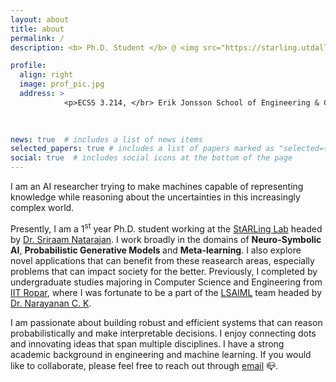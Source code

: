 ```yaml
---
layout: about
title: about
permalink: /
description: <b> Ph.D. Student </b> @ <img src="https://starling.utdallas.edu/assets/images/Logo.png" width="150"> -  The University of Texas at Dallas. <b> <br> B.Tech Graduate - <a href="#">Indian Institute of Technology Ropar</a>. 

profile:
  align: right
  image: prof_pic.jpg
  address: > 
            <p>ECSS 3.214, </br> Erik Jonsson School of Engineering & Computer Science, UTD  </p>
            
   

news: true  # includes a list of news items
selected_papers: true # includes a list of papers marked as "selected={true}"
social: true  # includes social icons at the bottom of the page
---
```


I am an AI researcher trying to make machines capable of representing knowledge while reasoning about the uncertainties in this increasingly complex world.

Presently, I am a 1<sup>st</sup> year Ph.D. student working at the [StARLing Lab](https://starling.utdallas.edu/) headed by [Dr. Sriraam Natarajan](https://personal.utdallas.edu/~sriraam.natarajan/). I work broadly in the domains of <b> Neuro-Symbolic AI</b>, <b> Probabilistic Generative Models </b> and <b> Meta-learning</b>. I also explore novel applications that can benefit from these reasearch areas, especially problems that can impact society for the better. Previously, I completed by undergraduate studies majoring in Computer Science and Engineering from [IIT Ropar](https://www.iitrpr.ac.in/), where I was fortunate to be a part of the [LSAIML](https://seekayan.github.io/) team headed by [Dr. Narayanan C. K](https://seekayan.github.io/ck.html).


I am passionate about building robust and efficient systems that can reason probabilistically and make interpretable decisions. I enjoy connecting dots and innovating ideas that span multiple disciplines. I have a strong academic background in engineering and machine learning. If you would like to collaborate, please feel free to reach out through [email](mailto:sahil.sidheekh@utdallas.com) :mailbox_closed:. 
